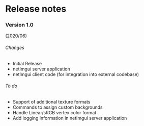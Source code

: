 # Release notes

### Version 1.0 
(2020/06)

###### Changes
- Initial Release
- netImgui server application
- netImgui client code (for integration into external codebase)

###### To do
- Support of additional texture formats
- Commands to assign custom backgrounds
- Handle Linear/sRGB vertex color format
- Add logging information in netImgui server application
